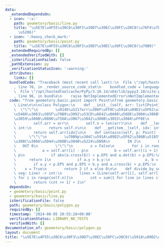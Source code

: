 ```yaml
---
data:
  _extendedDependsOn:
  - icon: ':x:'
    path: geometory/basic/line.py
    title: "\u5E7E\u4F55\u30C6\u30F3\u30D7\u30EC\u30FC\u30C8(\u76F4\u7DDA\u30FB\u7DDA\
      \u5206)"
  - icon: ':heavy_check_mark:'
    path: geometory/basic/point.py
    title: "\u5E7E\u4F55\u30C6\u30F3\u30D7\u30EC\u30FC\u30C8(\u70B9)"
  _extendedRequiredBy: []
  _extendedVerifiedWith: []
  _isVerificationFailed: false
  _pathExtension: py
  _verificationStatusIcon: ':warning:'
  attributes:
    links: []
  bundledCode: "Traceback (most recent call last):\n  File \"/opt/hostedtoolcache/PyPy/3.10.14/x64/lib/pypy3.10/site-packages/onlinejudge_verify/documentation/build.py\"\
    , line 76, in _render_source_code_stat\n    bundled_code = language.bundle(\n\
    \  File \"/opt/hostedtoolcache/PyPy/3.10.14/x64/lib/pypy3.10/site-packages/onlinejudge_verify/languages/python.py\"\
    , line 96, in bundle\n    raise NotImplementedError\nNotImplementedError\n"
  code: "from geometory.basic.point import Point\nfrom geometory.basic.line import\
    \ Line\n\n\nclass Polygon:\n    def __init__(self, arr: list[Point]):\n      \
    \  \"\"\"\n        \u914D\u5217arr\u306F\uFF0C\u591A\u89D2\u5F62\u306E\u96A3\u308A\
    \u5408\u3063\u305F\u70B9\u3092\u53CD\u6642\u8A08\u56DE\u308A\u306B\u8A2A\u554F\
    \u3059\u308B\u9806\u756A\u3067\u3042\u308B\u3053\u3068\uFF0E\n        \"\"\"\n\
    \        self.arr = arr\n        self.n = len(arr)\n\n    def __len__(self) ->\
    \ int:\n        return self.n\n\n    def __getitem__(self, idx: int) -> Point:\n\
    \        return self.arr[idx]\n\n    def contains(self, p: Point) -> int:\n  \
    \      \"\"\"\n        \u70B9p\u304C\u591A\u89D2\u5F62\u306B\u5185\u5305\u3055\
    \u308C\u3066\u3044\u308B\u304B\u5224\u5B9A\n        IN 2\n        ON 1\n     \
    \   OUT 0\n        \"\"\"\n        x = False\n        for i in range(self.n):\n\
    \            a = self.arr[i] - p\n            b = self.arr[(i + 1) % self.n] -\
    \ p\n            if abs(a.cross(b)) < p.EPS and a.dot(b) < p.EPS:\n          \
    \      return 1\n            if a.y > b.y:\n                a, b = b, a\n    \
    \        if a.y < p.EPS and p.EPS < b.y and a.cross(b) > p.EPS:\n            \
    \    x = True\n        return 2 if x else 0\n\n    def divide_by_segment(self,\
    \ seg: Line) -> int:\n        lines = [Line(self.arr[i], self.arr[(i + 1) % self.n])\
    \ for i in range(self.n)]\n        cnt = sum(1 for line in lines if line.intersect(seg))\n\
    \        return (cnt >> 1) + 1\n"
  dependsOn:
  - geometory/basic/point.py
  - geometory/basic/line.py
  isVerificationFile: false
  path: geometory/basic/polygon.py
  requiredBy: []
  timestamp: '2024-08-05 20:55:28+09:00'
  verificationStatus: LIBRARY_NO_TESTS
  verifiedWith: []
documentation_of: geometory/basic/polygon.py
layout: document
title: "\u5E7E\u4F55\u30C6\u30F3\u30D7\u30EC\u30FC\u30C8(\u591A\u89D2\u5F62)"
---
```

